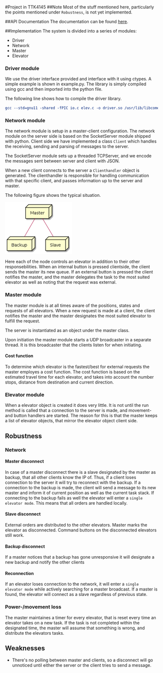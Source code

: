 #Project in TTK4145
##Note
Most of the stuff mentioned here, particularly the points mentioned under `Robustness`, is not yet implemented.

##API Documentation
The documentation can be found [here](https://rawgit.com/sindrehan/TTK4145/master/project/apidocs/index.html).

##Implementation
The system is divided into a series of modules:
- Driver
- Network
- Master
- Elevator

### Driver module
We use the driver interface provided and interface with it using ctypes.
A simple example is shown in example.py. The library is simply compiled using gcc
and then imported into the python file.

The following line shows how to compile the driver library.

``` cmake
gcc --std=gnu11 -shared -fPIC io.c elev.c -o driver.so /usr/lib/libcomedi.so
```

### Network module
The network module is setup in a master-client configuration. The network module on the server side is based on the SocketServer module shipped with python. Client side we have implemented a class `Client` which handles the receiving, sending and parsing of messages to the server.

The SocketServer module sets up a threaded TCPServer, and we encode the messages sent between server and client with JSON.

When a new client connects to the server a `Clienthandler` object is generated. The clienthandler is responsible for handling communication with that specific client, and passes information up to the server and master.

The following figure shows the typical situation.

![master-client](diagrams/master-client.png)

Here each of the node controls an elevator in addition to their other responsebilities. When an internal button is pressed clientside, the client sends the master its new queue. If an external button is pressed the client notifies the master, and the master delegates the task to the most suited elevator as well as noting that the request was external.

### Master module
The master module is at all times aware of the positions, states and requests of all elevators. When a new request is made at a client, the client notifies the master and the master designates the most suited elevator to fulfill the request.

The server is instantiated as an object under the master class.

Upon initiation the master module starts a UDP broadcaster in a separate thread. It is this broadcaster that the clients listen for when initiating.

#### Cost function
To determine which elevator is the fastest/best for external requests the master employes a cost function. The cost function is based on the estimated travel time for each elevator, and takes into account the number stops, distance from destination and current direction.

### Elevator module
When a elevator object is created it does very little. It is not until the run method is called that a connection to the server is made, and movement- and button handlers are started. The reason for this is that the master keeps a list of elevator objects, that mirror the elevator object client side.

## Robustness
### Network
#### Master disconnect
In case of a master disconnect there is a slave designated by the master as backup, that all other clients know the IP of. Thus, if a client loses connection to the server it will try to reconnect with the backup.
If a connection to the backup is made, the client will send a message to its new master and inform it of current position as well as the current task stack.
If connecting to the backup fails as well the elevator will enter a `single elevator mode`. This means that all orders are handled locally.

#### Slave disconnect
External orders are distributed to the other elevators. Master marks the elevator as disconnected. Command buttons on the disconnected elevators still work.

#### Backup disconnect
If a master notices that a backup has gone unresponsive it will designate a new backup and notify the other clients

#### Reconnection
If an elevator loses connection to the network, it will enter a `single elevator mode` while actively searching for a master broadcast. If a master is found, the elevator will connect as a slave regardless of previous state.

### Power-/movement loss
The master maintaines a timer for every elevator, that is reset every time an elevator takes on a new task. If the task is not completed within the designated time, the master will assume that something is wrong, and distribute the elevators tasks.


## Weaknesses
- There's no polling between master and clients, so a disconnect will go unnoticed until either the server or the client tries to send a message.
